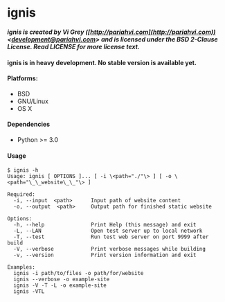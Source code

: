 # ignis

**_ignis is created by Vi Grey ([http://pariahvi.com](http://pariahvi.com)) <[development@pariahvi.com](mailto:development@pariahvi.com)> and is licensed under the BSD 2-Clause License.  Read LICENSE for more license text._**

#### ignis is in heavy development.  No stable version is available yet.

#### Platforms:
- BSD
- GNU/Linux
- OS X

#### Dependencies
- Python >= 3.0

#### Usage
    $ ignis -h
    Usage: ignis [ OPTIONS ]... [ -i \<path="./"\> ] [ -o \<path="\_\_website\_\_"\> ]

    Required:
      -i, --input  <path>      Input path of website content
      -o, --output  <path>     Output path for finished static website

    Options:
      -h, --help               Print Help (this message) and exit
      -L, --LAN                Open test server up to local network
      -T, --test               Run test web server on port 9999 after build
      -V, --verbose            Print verbose messages while building
      -v, --version            Print version information and exit

    Examples:
      ignis -i path/to/files -o path/for/website
      ignis --verbose -o example-site
      ignis -V -T -L -o example-site
      ignis -VTL
